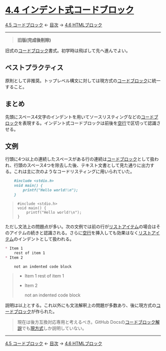 # [4.4 インデント式コードブロック](https://higuma.github.io/github-markdown-guide/gfm/#indented-code-blocks)

[4.5 コードブロック](code-blocks.md)
← [目次](index.md) →
[4.6 HTMLブロック](html-blocks.md)

------------------------------------------------------------------------

> **旧版(完成後削除)**

旧式の[コードブロック]書式。初学時は飛ばして先へ進んでよい。

## ベストプラクティス

原則として非推奨。トップレベル構文に対しては現方式の[コードブロック]に統一すること。

<!--

TODO

ただし[リストアイテム]の内部にコードブロックを入れ子で挿入する場合はこの方法しか使えない。次の「参考」以降の内容を参照。

https://docs.github.com/ja/get-started/writing-on-github/working-with-advanced-formatting/creating-and-highlighting-code-blocks#fenced-code-blocks

-->

## まとめ

先頭にスペース4文字のインデントを用いてソースリスティングなどの[コードブロック]を表現する。インデント式コードブロックは前後を[空行]で区切って認識させる。

## 文例

行頭に4つ以上の連続したスペースがある行の連続は[コードブロック]として扱われ、行頭のスペース4つを除去した後、テキスト文書として見た通りに出力する。これは主に次のようなコードリスティングに用いられていた。

```markdown
    #include <stdio.h>
    void main() {
        printf("Hello world!\n");
    }
```

>     #include <stdio.h>
>     void main() {
>         printf("Hello world!\n");
>     }

ただし文法上の問題点が多い。次の文例では前の行が[リストアイテム]の場合はそのアイテムの続きと認識される。さらに[空行]を挿入しても効果はなく[リストアイテム]のインデントとして扱われる。

```markdown
* Item 1
    rest of item 1
* Item 2

    not an indented code block
```

> * Item 1
>     rest of item 1
> * Item 2
> 
>     not an indented code block

説明は以上とする。これ以外にも文法解釈上の問題が多数あり、後に現方式の[コードブロック]が作られた。

> 現在は後方互換対応専用と考えるべき。GitHub Docsの[コードブロック解説](https://docs.github.com/ja/get-started/writing-on-github/working-with-advanced-formatting/creating-and-highlighting-code-blocks)でも[現方式][コードブロック]しか説明していない。

------------------------------------------------------------------------

[4.5 コードブロック](code-blocks.md)
← [目次](index.md) →
[4.6 HTMLブロック](html-blocks.md)

[コードブロック]: code-blocks.md
[リスト]: lists.md
[リストアイテム]: list-items.md
[空行]: blank-lines.md

